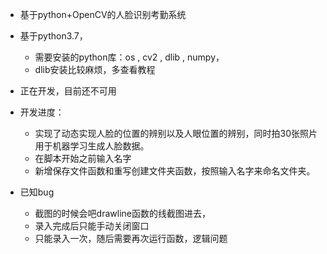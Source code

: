 - 基于python+OpenCV的人脸识别考勤系统
- 基于python3.7，
  - 需要安装的python库：os , cv2 , dlib , numpy，
  - dlib安装比较麻烦，多查看教程

- 正在开发，目前还不可用
- 开发进度：
    - 实现了动态实现人脸的位置的辨别以及人眼位置的辨别，同时拍30张照片用于机器学习生成人脸数据。
    - 在脚本开始之前输入名字
    - 新增保存文件函数和重写创建文件夹函数，按照输入名字来命名文件夹。
    
    
 - 已知bug  
   - 截图的时候会吧drawline函数的线截图进去，
   - 录入完成后只能手动关闭窗口
   - 只能录入一次，随后需要再次运行函数，逻辑问题
    